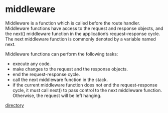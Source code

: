 # middleware

Middleware is a function which is called before the route handler. Middleware functions have access to the request and response objects, and the next() middleware function in the application’s request-response cycle. The next middleware function is commonly denoted by a variable named next.

Middleware functions can perform the following tasks:

- execute any code.
- make changes to the request and the response objects.
- end the request-response cycle.
- call the next middleware function in the stack.
- if the current middleware function does not end the request-response cycle, it must call next() to pass control to the next middleware function. Otherwise, the request will be left hanging.

[directory](./middlewares/)

